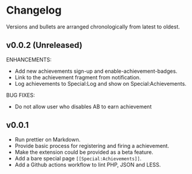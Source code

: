 # Changelog

Versions and bullets are arranged chronologically from latest to oldest.

## v0.0.2 (Unreleased)

ENHANCEMENTS:

- Add new achievements sign-up and enable-achievement-badges.
- Link to the achievement fragment from notification.
- Log achievements to Special:Log and show on Special:Achievements.

BUG FIXES:

- Do not allow user who disables AB to earn achievement

## v0.0.1

- Run prettier on Markdown.
- Provide basic process for registering and firing a achievement.
- Make the extension could be provided as a beta feature.
- Add a bare special page `[[Special:Achievements]]`.
- Add a Github actions workflow to lint PHP, JSON and LESS.
